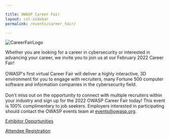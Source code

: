 ```yaml
---

title: OWASP Career Fair
layout: col-sidebar
permalink: /events/career_fair/

---
```


![CareerFairLogo](OWASP_CareerFair_Webpage-01.jpeg)


Whether you are looking for a career in cybersecurity or interested in advancing your career, we invite you to join us at our February 2022 Career Fair! 
<br><br>
OWASP's first virtual Career Fair will deliver a highly interactive, 3D environment for you to engage with recruiters, many Fortune 500 computer software and information companies in the cybersecurity field. 
<br><br>
Don't miss out on the opportunity to connect with multiple recruiters within your industry and sign up for the 2022 OWASP Career Fair today! This event is 100% complimentary to job seekers. Employers interested in participating should contact the OWASP events team at events@owasp.org.


[Exhibitor Opportunities](/assets/images/OWASP_CareerFair_2022_Exhibitor_Opportunities.pdf)

[Attendee Registration](https://owaspcareerfair.vfairs.com/)
